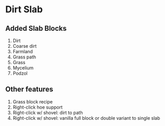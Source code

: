 # Dirt Slab

## Added Slab Blocks

1. Dirt
1. Coarse dirt
1. Farmland
1. Grass path
1. Grass
1. Mycelium
1. Podzol

## Other features

1. Grass block recipe
1. Right-click hoe support
1. Right-click w/ shovel: dirt to path
1. Right-click w/ shovel: vanilla full block or double variant to single slab